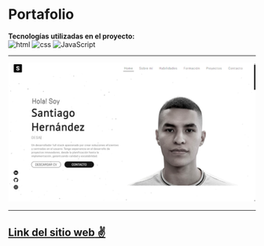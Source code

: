 # Portafolio

**Tecnologías utilizadas en el proyecto:**  
<img src="https://img.icons8.com/color/344/html-5--v1.png" alt="html" width="50"/>
<img src="https://img.icons8.com/color/344/css3.png" alt="css" width="50"/>
<img src="https://img.icons8.com/color/344/javascript--v1.png" alt="JavaScript" width="50"/>

---

![portafolio-presentacion](image.png)

---

[**Link del sitio web** ✌](https://thiago-bbolivar2021.neocities.org/)
---
